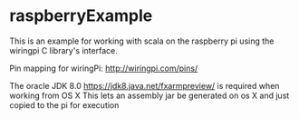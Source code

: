 raspberryExample
================


This is an example for working with scala on the raspberry pi using the wiringpi C library's interface.


Pin mapping for wiringPi: http://wiringpi.com/pins/


The oracle JDK 8.0 https://jdk8.java.net/fxarmpreview/ is required when working from OS X
This lets an assembly jar be generated on os X and just copied to the pi for execution
